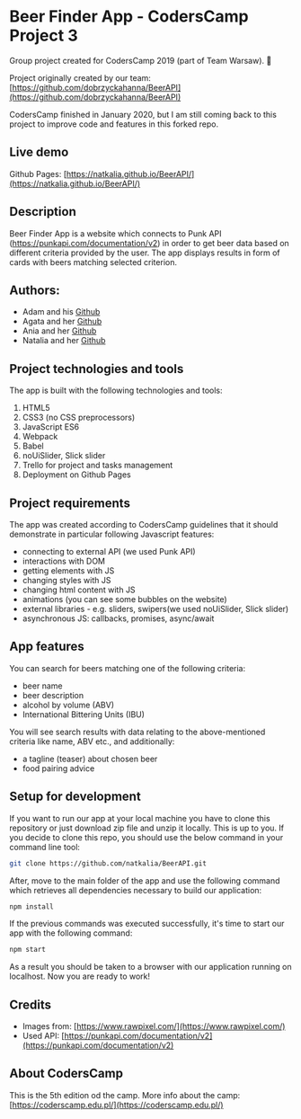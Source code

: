 # Beer Finder App - CodersCamp Project 3

Group project created for CodersCamp 2019 (part of Team Warsaw). :beer:

Project originally created by our team: [https://github.com/dobrzyckahanna/BeerAPI](https://github.com/dobrzyckahanna/BeerAPI)

CodersCamp finished in January 2020, but I am still coming back to this project to improve code and features in this forked repo.

## Live demo

Github Pages: [https://natkalia.github.io/BeerAPI/](https://natkalia.github.io/BeerAPI/)

## Description 

Beer Finder App is a website which connects to Punk API (https://punkapi.com/documentation/v2) in order to get beer data based on different criteria provided by the user. 
The app displays results in form of cards with beers matching selected criterion. 

## Authors:

- Adam and his [Github](https://github.com/adamsobiesak)
- Agata and her [Github](https://github.com/ceglarzagata)
- Ania and her [Github](https://github.com/apiwonska)
- Natalia and her [Github](https://github.com/natkalia)
	
## Project technologies and tools

The app is built with the following technologies and tools:

1. HTML5
2. CSS3 (no CSS preprocessors)
3. JavaScript ES6
4. Webpack
5. Babel
6. noUiSlider, Slick slider
7. Trello for project and tasks management
8. Deployment on Github Pages

## Project requirements

The app was created according to CodersCamp guidelines that it should demonstrate in particular following Javascript features:

* connecting to external API (we used Punk API)
* interactions with DOM
* getting elements with JS
* changing styles with JS
* changing html content with JS
* animations (you can see some bubbles on the website)
* external libraries - e.g. sliders, swipers(we used noUiSlider, Slick slider)
* asynchronous JS: callbacks, promises, async/await

## App features

You can search for beers matching one of the following criteria:

* beer name
* beer description
* alcohol by volume (ABV)
* International Bittering Units (IBU)

You will see search results with data relating to the above-mentioned criteria like name, ABV etc., and additionally:

* a tagline (teaser) about chosen beer
* food pairing advice

## Setup for development

If you want to run our app at your local machine you have to clone this repository or just download zip file and unzip it locally. This is up to you. If you decide to clone this repo, you should use the below command in your command line tool: 
```bash
git clone https://github.com/natkalia/BeerAPI.git
```
After, move to the main folder of the app and use the following command which retrieves all dependencies necessary to build our application:
```bash
npm install
```
If the previous commands was executed successfully, it's time to start our app with the following command:
```bash
npm start
```
As a result you should be taken to a browser with our application running on localhost. Now you are ready to work!

## Credits

* Images from: [https://www.rawpixel.com/](https://www.rawpixel.com/)
* Used API: [https://punkapi.com/documentation/v2](https://punkapi.com/documentation/v2)

## About CodersCamp

This is the 5th edition od the camp. 
More info about the camp: [https://coderscamp.edu.pl/](https://coderscamp.edu.pl/)